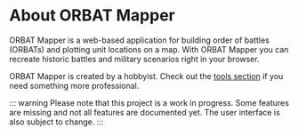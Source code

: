 # About ORBAT Mapper

ORBAT Mapper is a web-based application for building order of battles (ORBATs) and plotting unit locations on a map.
With ORBAT Mapper you can recreate historic battles and military scenarios right in your browser.

ORBAT Mapper is created by a hobbyist. Check out the [tools section](../resources/tools.md) if you need something
more professional.

::: warning
Please note that this project is a work in progress. Some features are missing and not all features are documented yet.
The user interface is also subject to change.
:::
